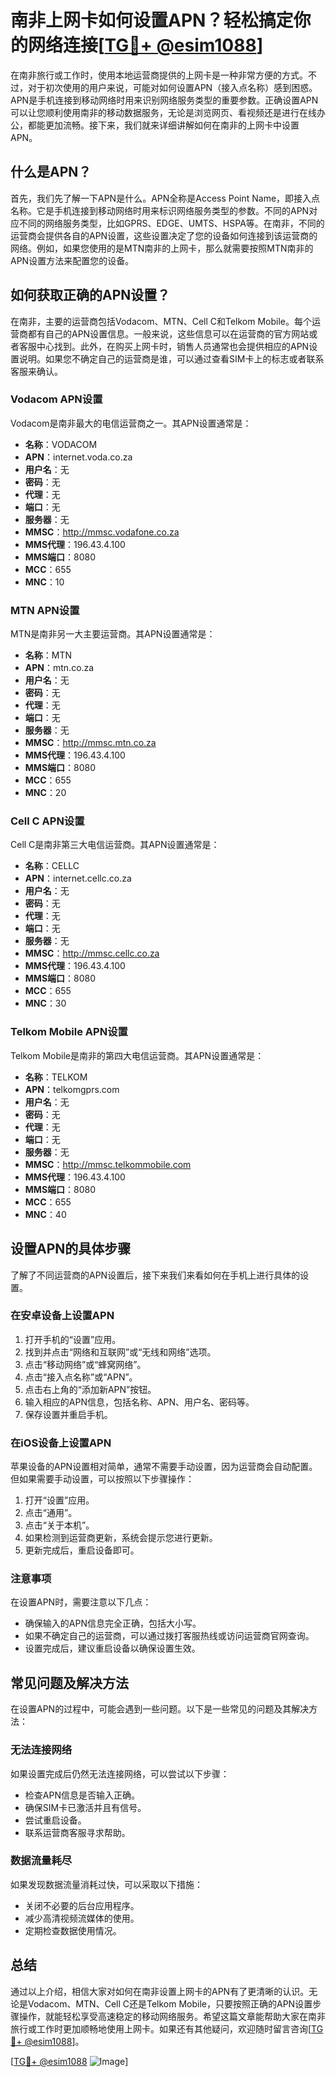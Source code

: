 # 南非上网卡如何设置APN？轻松搞定你的网络连接[[TG💪+ @esim1088](https://t.me/s/esim1088)]

在南非旅行或工作时，使用本地运营商提供的上网卡是一种非常方便的方式。不过，对于初次使用的用户来说，可能对如何设置APN（接入点名称）感到困惑。APN是手机连接到移动网络时用来识别网络服务类型的重要参数。正确设置APN可以让您顺利使用南非的移动数据服务，无论是浏览网页、看视频还是进行在线办公，都能更加流畅。接下来，我们就来详细讲解如何在南非的上网卡中设置APN。

## 什么是APN？

首先，我们先了解一下APN是什么。APN全称是Access Point Name，即接入点名称。它是手机连接到移动网络时用来标识网络服务类型的参数。不同的APN对应不同的网络服务类型，比如GPRS、EDGE、UMTS、HSPA等。在南非，不同的运营商会提供各自的APN设置，这些设置决定了您的设备如何连接到该运营商的网络。例如，如果您使用的是MTN南非的上网卡，那么就需要按照MTN南非的APN设置方法来配置您的设备。

## 如何获取正确的APN设置？

在南非，主要的运营商包括Vodacom、MTN、Cell C和Telkom Mobile。每个运营商都有自己的APN设置信息。一般来说，这些信息可以在运营商的官方网站或者客服中心找到。此外，在购买上网卡时，销售人员通常也会提供相应的APN设置说明。如果您不确定自己的运营商是谁，可以通过查看SIM卡上的标志或者联系客服来确认。

### Vodacom APN设置

Vodacom是南非最大的电信运营商之一。其APN设置通常是：
- **名称**：VODACOM
- **APN**：internet.voda.co.za
- **用户名**：无
- **密码**：无
- **代理**：无
- **端口**：无
- **服务器**：无
- **MMSC**：http://mmsc.vodafone.co.za
- **MMS代理**：196.43.4.100
- **MMS端口**：8080
- **MCC**：655
- **MNC**：10

### MTN APN设置

MTN是南非另一大主要运营商。其APN设置通常是：
- **名称**：MTN
- **APN**：mtn.co.za
- **用户名**：无
- **密码**：无
- **代理**：无
- **端口**：无
- **服务器**：无
- **MMSC**：http://mmsc.mtn.co.za
- **MMS代理**：196.43.4.100
- **MMS端口**：8080
- **MCC**：655
- **MNC**：20

### Cell C APN设置

Cell C是南非第三大电信运营商。其APN设置通常是：
- **名称**：CELLC
- **APN**：internet.cellc.co.za
- **用户名**：无
- **密码**：无
- **代理**：无
- **端口**：无
- **服务器**：无
- **MMSC**：http://mmsc.cellc.co.za
- **MMS代理**：196.43.4.100
- **MMS端口**：8080
- **MCC**：655
- **MNC**：30

### Telkom Mobile APN设置

Telkom Mobile是南非的第四大电信运营商。其APN设置通常是：
- **名称**：TELKOM
- **APN**：telkomgprs.com
- **用户名**：无
- **密码**：无
- **代理**：无
- **端口**：无
- **服务器**：无
- **MMSC**：http://mmsc.telkommobile.com
- **MMS代理**：196.43.4.100
- **MMS端口**：8080
- **MCC**：655
- **MNC**：40

## 设置APN的具体步骤

了解了不同运营商的APN设置后，接下来我们来看如何在手机上进行具体的设置。

### 在安卓设备上设置APN

1. 打开手机的“设置”应用。
2. 找到并点击“网络和互联网”或“无线和网络”选项。
3. 点击“移动网络”或“蜂窝网络”。
4. 点击“接入点名称”或“APN”。
5. 点击右上角的“添加新APN”按钮。
6. 输入相应的APN信息，包括名称、APN、用户名、密码等。
7. 保存设置并重启手机。

### 在iOS设备上设置APN

苹果设备的APN设置相对简单，通常不需要手动设置，因为运营商会自动配置。但如果需要手动设置，可以按照以下步骤操作：

1. 打开“设置”应用。
2. 点击“通用”。
3. 点击“关于本机”。
4. 如果检测到运营商更新，系统会提示您进行更新。
5. 更新完成后，重启设备即可。

### 注意事项

在设置APN时，需要注意以下几点：
- 确保输入的APN信息完全正确，包括大小写。
- 如果不确定自己的运营商，可以通过拨打客服热线或访问运营商官网查询。
- 设置完成后，建议重启设备以确保设置生效。

## 常见问题及解决方法

在设置APN的过程中，可能会遇到一些问题。以下是一些常见的问题及其解决方法：

### 无法连接网络

如果设置完成后仍然无法连接网络，可以尝试以下步骤：
- 检查APN信息是否输入正确。
- 确保SIM卡已激活并且有信号。
- 尝试重启设备。
- 联系运营商客服寻求帮助。

### 数据流量耗尽

如果发现数据流量消耗过快，可以采取以下措施：
- 关闭不必要的后台应用程序。
- 减少高清视频流媒体的使用。
- 定期检查数据使用情况。

## 总结

通过以上介绍，相信大家对如何在南非设置上网卡的APN有了更清晰的认识。无论是Vodacom、MTN、Cell C还是Telkom Mobile，只要按照正确的APN设置步骤操作，就能轻松享受高速稳定的移动网络服务。希望这篇文章能帮助大家在南非旅行或工作时更加顺畅地使用上网卡。如果还有其他疑问，欢迎随时留言咨询[[TG💪+ @esim1088](https://t.me/s/esim1088)]。

[[TG💪+ @esim1088](https://t.me/s/esim1088) ![Image](https://i.postimg.cc/4NQfJmqS/Snipaste-2025-05-13-00-14-12.png)]